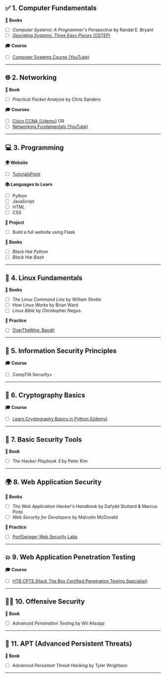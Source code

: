 ## ✅ 1. Computer Fundamentals

**📘 Books**
- [ ] *Computer Systems: A Programmer's Perspective* by Randal E. Bryant  
- [ ] [*Operating Systems: Three Easy Pieces* (OSTEP)](https://pages.cs.wisc.edu/~remzi/OSTEP/)

**🎓 Course**
- [ ] [Computer Systems Course (YouTube)](https://youtu.be/LfaMVlDaQ24?si=4KrEEG-9DS2KgV-S)

---

## 🌐 2. Networking

**📘 Book**
- [ ] *Practical Packet Analysis* by Chris Sanders

**🎓 Courses**
- [ ] [Cisco CCNA (Udemy)](https://www.udemy.com/course/cisco-ccna-icnd2-200-105-complete-course-sims-and-gns3/?couponCode=KEEPLEARNINGOCTA)
      OR 
- [ ] [Networking Fundamentals (YouTube)](https://www.youtube.com/watch?v=H8W9oMNSuwo&list=PLxbwE86jKRgMpuZuLBivzlM8s2Dk5lXBQ)

---

## 💻 3. Programming

**🌍 Website**
- [ ] [TutorialsPoint](https://tutorialspoint.com)

**📚 Languages to Learn**
- [ ] Python  
- [ ] JavaScript  
- [ ] HTML  
- [ ] CSS  

**🧠 Project**
- [ ] Build a full website using Flask

**📘 Books**
- [ ] *Black Hat Python*  
- [ ] *Black Hat Bash*

---

## 🐧 4. Linux Fundamentals

**📘 Books**
- [ ] *The Linux Command Line* by William Shotts  
- [ ] *How Linux Works* by Brian Ward  
- [ ] *Linux Bible* by Christopher Negus  

**🧠 Practice**
- [ ] [OverTheWire: Bandit](https://overthewire.org/wargames/bandit/)

---

## 🔐 5. Information Security Principles

**🎓 Course**
- [ ] CompTIA Security+

---

## 🔢 6. Cryptography Basics

**🎓 Course**
- [ ] [Learn Cryptography Basics in Python (Udemy)](https://www.udemy.com/course/learn-cryptography-basics-in-python/?couponCode=KEEPLEARNINGOCTA)

---

## 🧰 7. Basic Security Tools

**📘 Book**
- [ ] *The Hacker Playbook 3* by Peter Kim

---

## 🌍 8. Web Application Security

**📘 Books**
- [ ] *The Web Application Hacker's Handbook* by Dafydd Stuttard & Marcus Pinto  
- [ ] *Web Security for Developers* by Malcolm McDonald  

**🧪 Practice**
- [ ] [PortSwigger Web Security Labs](https://portswigger.net/web-security/all-labs)

---

## 💥 9. Web Application Penetration Testing

**🎓 Course**
- [ ] [HTB CPTS (Hack The Box Certified Penetration Testing Specialist)](https://academy.hackthebox.com/)

---

## 🕵️‍♂️ 10. Offensive Security

**📘 Book**
- [ ] *Advanced Penetration Testing* by Wil Allsopp

---

## 🧨 11. APT (Advanced Persistent Threats)

**📘 Book**
- [ ] *Advanced Persistent Threat Hacking* by Tyler Wrightson

---

